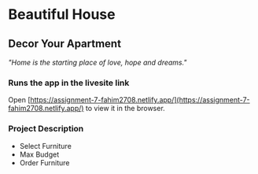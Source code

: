 # Beautiful House

## Decor Your Apartment
*"Home is the starting place of love, hope and dreams."*


### Runs the app in the livesite link
Open [https://assignment-7-fahim2708.netlify.app/](https://assignment-7-fahim2708.netlify.app/) to view it in the browser.


### Project Description
 * Select Furniture
 * Max Budget
 * Order Furniture
